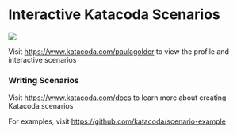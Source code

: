 # Interactive Katacoda Scenarios

[![](http://shields.katacoda.com/katacoda/paulagolder/count.svg)](https://www.katacoda.com/paulagolder "Get your profile on Katacoda.com")

Visit https://www.katacoda.com/paulagolder to view the profile and interactive scenarios

### Writing Scenarios
Visit https://www.katacoda.com/docs to learn more about creating Katacoda scenarios

For examples, visit https://github.com/katacoda/scenario-example
